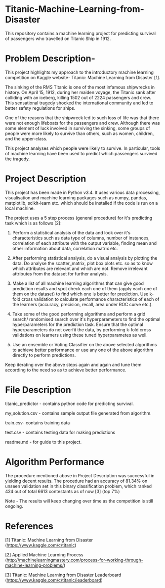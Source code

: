 # Titanic-Machine-Learning-from-Disaster
This repository contains a machine learning project for predicting survival of passengers who travelled on Titanic Ship in 1912.

# Problem Description-
This project highlights my approach to the introductory machine learning competition on Kaggle website- Titanic: Machine Learning from Disaster [1].

The sinking of the RMS Titanic is one of the most infamous shipwrecks in history.  On April 15, 1912, during her maiden voyage, the Titanic sank after colliding with an iceberg, killing 1502 out of 2224 passengers and crew. This sensational tragedy shocked the international community and led to better safety regulations for ships.

One of the reasons that the shipwreck led to such loss of life was that there were not enough lifeboats for the passengers and crew. Although there was some element of luck involved in surviving the sinking, some groups of people were more likely to survive than others, such as women, children, and the upper-class.

This project analyses which people were likely to survive. In particular, tools of machine learning have been used to predict which passengers survived the tragedy.

# Project Description
This project has been made in Python v3.4. It uses various data processing, visualisation and machine learning packages such as numpy, pandas, matplotlib, scikit-learn etc. which should be installed if the code is run on a local machine.

The project uses a 5 step process (general procedure) for it's predicting task which is as follows [2]: 

  1) Perform a statistical analysis of the data and look over it's characteristics such as data type of columns, number of instances, correlation of each attribute with the output variable, finding mean and other information about data, correlation matrix etc.

  2) After performing statistical analysis, do a visual analysis by plotting the data. Do analyse the scatter_matrix, plot box plots etc. so as to know which attributes are relevant and which are not. Remove irrelevant attributes from the dataset for further analysis.

  3) Make a list of all machine learning algorithms that can give good prediction results and spot check each one of them (apply each one of them on the dataset) to find which one is better for prediction. Use k-fold cross validation to calculate performance characteristics of each of the learners (accuracy, precision, recall, area under ROC curve etc.).

  4) Take some of the good performing algorithms and perform a grid search/ randomised search over it's hyperparameters to find the optimal hyperparameters for the prediction task. Ensure that the optimal hyperparameters do not overfit the data, by performing k-fold cross validations on learners using these tuned hyperparametes as well.

  5) Use an ensemble or Voting Classifier on the above selected algorithms to achieve better performance or use any one of the above algorithm directly to perform predictions.

Keep iterating over the above steps again and again and tune them according to the need so as to achieve better performance.

# File Description

titanic_predictor - contains python code for predicting survival.

my_solution.csv - contains sample output file generated from algorithm.

train.csv- contains training data

test.csv - contains testing data for making predictions

readme.md - for guide to this project.

# Algorithm Performance
The procedure mentioned above in Project Description was successful in yielding decent results. The procedure had an accuracy of 81.34% on unseen validation set in this binary classification problem, which ranked 424 out of total 6613 contestants as of now [3] (top 7%)

Note - The results will keep changing over time as the competition is still ongoing.

# References
[1] Titanic: Machine Learning from Disaster (https://www.kaggle.com/c/titanic)

[2] Applied Machine Learning Process (http://machinelearningmastery.com/process-for-working-through-machine-learning-problems/)

[3] Titanic: Machine Learning from Disaster Leaderboard (https://www.kaggle.com/c/titanic/leaderboard)
